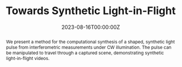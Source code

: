 ---
title: "Towards Synthetic Light-in-Flight"
authors:
- patrick-cornwall
- manuel-ballester
- heming-wang
- florian-willomitzer

date: "2023-08-16T00:00:00Z"
doi: "10.1364/COSI.2023.CTh2B.3"

# Publication type.
# Accepts a single type but formatted as a YAML list (for Hugo requirements).
# Enter a publication type from the CSL standard.
publication_types: ["paper-conference"]

# Publication name and optional abbreviated publication name.
publication: "Optica Imaging Congress (3D, COSI, DH, FLatOptics, IS, pcAOP)"
publication_short: ""

abstract: We present a method for the computational synthesis of a shaped, synthetic light pulse from interferometric measurements under CW illumination. The pulse can be manipulated to travel through a captured scene, demonstrating synthetic light-in-flight videos.

tags: ["SWH T2"]
featured: false

# links:
# - name: ""
#   url: ""
url_pdf: 'https://opg.optica.org/abstract.cfm?URI=COSI-2023-CTh2B.3'
url_code: ''
url_dataset: ''
url_poster: ''
url_project: ''
url_slides: ''
url_source: ''
url_video: ''

# Associated Projects (optional).
#   Associate this publication with one or more of your projects.
#   Simply enter your project's folder or file name without extension.
#   E.g. `internal-project` references `content/project/internal-project/index.md`.
#   Otherwise, set `projects: []`.
projects: ["02-Synthetic_Wavelength_Holography"]
---